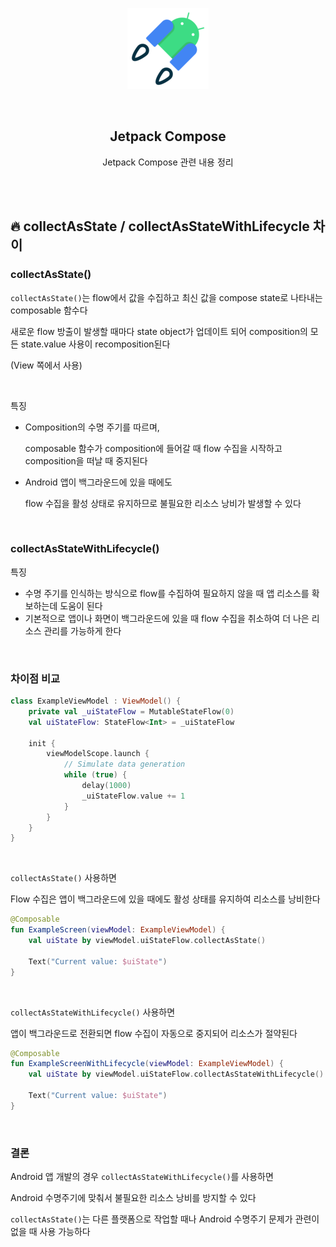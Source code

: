 <div align="center">
  <p>
    <img src="../README.assets/jetpack-hero.png">
  </p>
  <br>
  <h2>Jetpack Compose</h2>
  <p>Jetpack Compose 관련 내용 정리</p>
  <br>
  <br>
</div>




## 🔥 collectAsState / collectAsStateWithLifecycle 차이

### collectAsState()

`collectAsState()`는 flow에서 값을 수집하고 최신 값을 compose state로 나타내는 composable 함수다

새로운 flow 방출이 발생할 때마다 state object가 업데이트 되어 composition의 모든 state.value 사용이 recomposition된다

(View 쪽에서 사용)

<br>

특징

- Composition의 수명 주기를 따르며, 

  composable 함수가 composition에 들어갈 때 flow 수집을 시작하고 composition을 떠날 때 중지된다

- Android 앱이 백그라운드에 있을 때에도 

  flow 수집을 활성 상태로 유지하므로 불필요한 리소스 낭비가 발생할 수 있다

<br>

### collectAsStateWithLifecycle()

특징

- 수명 주기를 인식하는 방식으로 flow를 수집하여 필요하지 않을 때 앱 리소스를 확보하는데 도움이 된다
- 기본적으로 앱이나 화면이 백그라운드에 있을 때 flow 수집을 취소하여 더 나은 리소스 관리를 가능하게 한다

<br>

### 차이점 비교

```kotlin
class ExampleViewModel : ViewModel() {
    private val _uiStateFlow = MutableStateFlow(0)
    val uiStateFlow: StateFlow<Int> = _uiStateFlow

    init {
        viewModelScope.launch {
            // Simulate data generation
            while (true) {
                delay(1000)
                _uiStateFlow.value += 1
            }
        }
    }
}
```

<br>

`collectAsState()` 사용하면

Flow 수집은 앱이 백그라운드에 있을 때에도 활성 상태를 유지하여 리소스를 낭비한다

```kotlin
@Composable
fun ExampleScreen(viewModel: ExampleViewModel) {
    val uiState by viewModel.uiStateFlow.collectAsState()

    Text("Current value: $uiState")
}
```

<br>

`collectAsStateWithLifecycle()` 사용하면

앱이 백그라운드로 전환되면 flow 수집이 자동으로 중지되어 리소스가 절약된다

```kotlin
@Composable
fun ExampleScreenWithLifecycle(viewModel: ExampleViewModel) {
    val uiState by viewModel.uiStateFlow.collectAsStateWithLifecycle()

    Text("Current value: $uiState")
}
```

<br>

### 결론

Android 앱 개발의 경우 `collectAsStateWithLifecycle()`를 사용하면

Android 수명주기에 맞춰서 불필요한 리소스 낭비를 방지할 수 있다

`collectAsState()`는 다른 플랫폼으로 작업할 때나 Android 수명주기 문제가 관련이 없을 때 사용 가능하다
